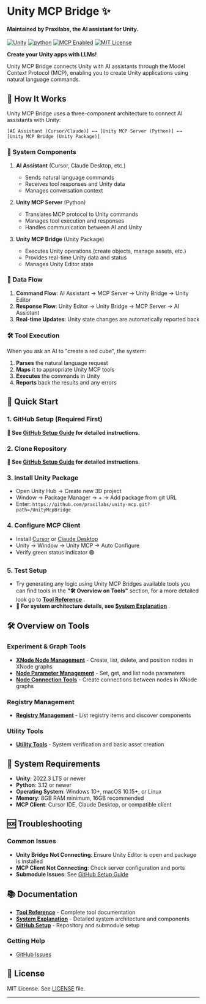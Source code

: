 # Unity MCP Bridge ✨

#### Maintained by Praxilabs, the AI assistant for Unity.

[![](https://img.shields.io/badge/Unity-000000?style=flat&logo=unity&logoColor=blue 'Unity')](https://unity.com/releases/editor/archive)
[![python](https://img.shields.io/badge/Python-3.12-3776AB.svg?style=flat&logo=python&logoColor=white)](https://www.python.org)
[![](https://badge.mcpx.dev?status=on 'MCP Enabled')](https://modelcontextprotocol.io/introduction)
[![](https://img.shields.io/badge/License-MIT-red.svg 'MIT License')](https://opensource.org/licenses/MIT)

**Create your Unity apps with LLMs!**

Unity MCP Bridge connects Unity with AI assistants through the Model Context Protocol (MCP), enabling you to create Unity applications using natural language commands.

## 🤔 How It Works

Unity MCP Bridge uses a three-component architecture to connect AI assistants with Unity:

```
[AI Assistant (Cursor/Claude)] ←→ [Unity MCP Server (Python)] ←→ [Unity MCP Bridge (Unity Package)]
```

### 🔧 System Components

1. **AI Assistant** (Cursor, Claude Desktop, etc.)
   - Sends natural language commands
   - Receives tool responses and Unity data
   - Manages conversation context

2. **Unity MCP Server** (Python)
   - Translates MCP protocol to Unity commands
   - Manages tool execution and responses
   - Handles communication between AI and Unity

3. **Unity MCP Bridge** (Unity Package)
   - Executes Unity operations (create objects, manage assets, etc.)
   - Provides real-time Unity data and status
   - Manages Unity Editor state

### 🔄 Data Flow

1. **Command Flow**: AI Assistant → MCP Server → Unity Bridge → Unity Editor
2. **Response Flow**: Unity Editor → Unity Bridge → MCP Server → AI Assistant
3. **Real-time Updates**: Unity state changes are automatically reported back

### 🛠️ Tool Execution

When you ask an AI to "create a red cube", the system:
1. **Parses** the natural language request
2. **Maps** it to appropriate Unity MCP tools
3. **Executes** the commands in Unity
4. **Reports** back the results and any errors

## 🚀 Quick Start

### 1. GitHub Setup (Required First)

**📖 See [GitHub Setup Guide](Docs/GITHUB-SETUP.md) for detailed instructions.**

### 2. Clone Repository
**📖 See [GitHub Setup Guide](docs/GITHUB-SETUP.md) for detailed instructions.**

### 3. Install Unity Package
- Open Unity Hub → Create new 3D project
- Window → Package Manager → + → Add package from git URL
- Enter: `https://github.com/praxilabs/unity-mcp.git?path=/UnityMcpBridge`

### 4. Configure MCP Client
- Install [Cursor](https://cursor.sh/) or [Claude Desktop](https://claude.ai/download)
- Unity → Window → Unity MCP → Auto Configure
- Verify green status indicator 🟢

### 5. Test Setup
- Try generating any logic using Unity MCP Bridges available tools you can find tools in the **"🛠️ Overview on Tools"** section, for
 a more detailed look go to **[Tool Reference](docs/tools/README.md)** .
- **📖 For system architecture details, see [System Explanation](docs/system-explanation/README.md)** .


## 🛠️ Overview on Tools

### Experiment & Graph Tools
- **[XNode Node Management](Docs/tools/xnode-node-management.md)** - Create, list, delete, and position nodes in XNode graphs
- **[Node Parameter Management](Docs/tools/node-parameter-management.md)** - Set, get, and list node parameters
- **[Node Connection Tools](Docs/tools/node-connection-tools.md)** - Create connections between nodes in XNode graphs

### Registry Management
- **[Registry Management](Docs/tools/registry-management.md)** - List registry items and discover components

### Utility Tools
- **[Utility Tools](Docs/tools/utility-tools.md)** - System verification and basic asset creation

## 🔧 System Requirements

- **Unity**: 2022.3 LTS or newer
- **Python**: 3.12 or newer
- **Operating System**: Windows 10+, macOS 10.15+, or Linux
- **Memory**: 8GB RAM minimum, 16GB recommended
- **MCP Client**: Cursor IDE, Claude Desktop, or compatible client

## 🆘 Troubleshooting

### Common Issues
- **Unity Bridge Not Connecting**: Ensure Unity Editor is open and package is installed
- **MCP Client Not Connecting**: Check server configuration and ports
- **Submodule Issues**: See [GitHub Setup Guide](Docs/GITHUB-SETUP.md)

## 📚 Documentation

- **[Tool Reference](docs/tools/README.md)** - Complete tool documentation
- **[System Explanation](docs/system-explanation/README.md)** - Detailed system architecture and components
- **[GitHub Setup](docs/GITHUB-SETUP.md)** - Repository and submodule setup

### Getting Help
- [GitHub Issues](https://github.com/praxilabs/unity-mcp/issues)

## 📄 License

MIT License. See [LICENSE](LICENSE) file.

---
